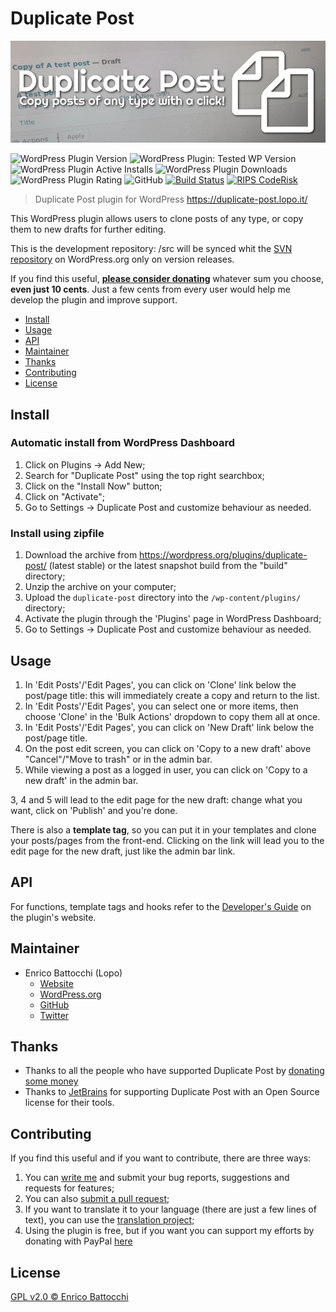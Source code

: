 # Duplicate Post

![Banner](assets/banner-772x250.png)

![WordPress Plugin Version](https://img.shields.io/wordpress/plugin/v/duplicate-post.svg) ![WordPress Plugin: Tested WP Version](https://img.shields.io/wordpress/plugin/tested/duplicate-post.svg) ![WordPress Plugin Active Installs](https://img.shields.io/wordpress/plugin/installs/duplicate-post.svg) ![WordPress Plugin Downloads](https://img.shields.io/wordpress/plugin/dt/duplicate-post.svg) ![WordPress Plugin Rating](https://img.shields.io/wordpress/plugin/stars/duplicate-post.svg) ![GitHub](https://img.shields.io/github/license/enricobattocchi/duplicate-post.svg) [![Build Status](https://travis-ci.org/enricobattocchi/duplicate-post.svg?branch=master)](https://travis-ci.org/enricobattocchi/duplicate-post) [![RIPS CodeRisk](https://coderisk.com/wp/plugin/duplicate-post/badge "RIPS CodeRisk")](https://coderisk.com/wp/plugin/duplicate-post)

> Duplicate Post plugin for WordPress https://duplicate-post.lopo.it/  

This WordPress plugin allows users to clone posts of any type, or copy them to new drafts for further editing.

This is the development repository: /src will be synced whit the [SVN repository](https://wordpress.org/plugins/duplicate-post/) on WordPress.org only on version releases.


If you find this useful, [**please consider donating**](https://duplicate-post.lopo.it/) whatever sum you choose, **even just 10 cents**. Just a few cents from every user would help me develop the plugin and improve support.

- [Install](#install)
- [Usage](#usage)
- [API](#api)
- [Maintainer](#maintainer)
- [Thanks](#thanks)
- [Contributing](#contributing)
- [License](#license)

## Install

### Automatic install from WordPress Dashboard

1. Click on Plugins → Add New;
2. Search for "Duplicate Post" using the top right searchbox;
3. Click on the "Install Now" button;
4. Click on "Activate";
5. Go to Settings → Duplicate Post and customize behaviour as needed.

### Install using zipfile

1. Download the archive from https://wordpress.org/plugins/duplicate-post/ (latest stable) or the latest snapshot build from the "build" directory;
2. Unzip the archive on your computer;
3. Upload the `duplicate-post` directory into the `/wp-content/plugins/` directory;
4. Activate the plugin through the 'Plugins' page in WordPress Dashboard;
5. Go to Settings → Duplicate Post and customize behaviour as needed.

## Usage

1. In 'Edit Posts'/'Edit Pages', you can click on 'Clone' link below the post/page title: this will immediately create a copy and return to the list.
2. In 'Edit Posts'/'Edit Pages', you can select one or more items, then choose 'Clone' in the 'Bulk Actions' dropdown to copy them all at once.
3. In 'Edit Posts'/'Edit Pages', you can click on 'New Draft' link below the post/page title.
4. On the post edit screen, you can click on 'Copy to a new draft' above "Cancel"/"Move to trash" or in the admin bar. 
5. While viewing a post as a logged in user, you can click on 'Copy to a new draft' in the admin bar.

3, 4 and 5 will lead to the edit page for the new draft: change what you want, click on 'Publish' and you're done.

There is also a **template tag**, so you can put it in your templates and clone your posts/pages from the front-end. Clicking on the link will lead you to the edit page for the new draft, just like the admin bar link.

## API

For functions, template tags and hooks refer to the [Developer's Guide](https://duplicate-post.lopo.it/docs/developers-guide/) on the plugin's website.

##  Maintainer

- Enrico Battocchi (Lopo) 
  - [Website](https://lopo.it)
  - [WordPress.org](https://profiles.wordpress.org/lopo/)
  - [GitHub](https://github.com/enricobattocchi)
  - [Twitter](https://twitter.com/lopo)
  
## Thanks

- Thanks to all the people who have supported Duplicate Post by [donating some money](https://duplicate-post.lopo.it/donate/)
- Thanks to [JetBrains](https://www.jetbrains.com/?from=DuplicatePost) for supporting Duplicate Post with an Open Source license for their tools. 
  
## Contributing

If you find this useful and if you want to contribute, there are three ways:

   1. You can [write me](https://duplicate-post.lopo.it/contact) and submit your bug reports, suggestions and requests for features;
   2. You can also [submit a pull request](https://github.com/enricobattocchi/duplicate-post/pulls); 
   3. If you want to translate it to your language (there are just a few lines of text), you can use the [translation project](https://translate.wordpress.org/projects/wp-plugins/duplicate-post);
   4. Using the plugin is free, but if you want you can support my efforts by donating with PayPal [here](https://duplicate-post.lopo.it/donate)
  
## License

[GPL v2.0 © Enrico Battocchi](LICENSE)